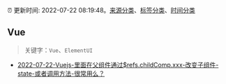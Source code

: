 :alarm_clock: 更新时间: 2022-07-22 08:19:48。[来源分类](../README.md)、[标签分类](../TAGS.md)、[时间分类](../TIMELINE.md)

## Vue


> 关键字：`Vue`、`ElementUI`



- [2022-07-22-Vuejs-里面在父组件通过$refs.childComp.xxx-改变子组件-state-或者调用方法-很常用么？](https://www.v2ex.com/t/867989) 